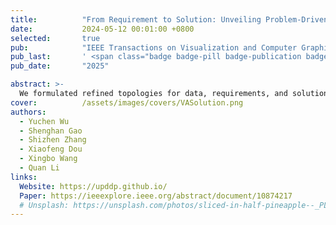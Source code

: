 ```yaml
---
title:          "From Requirement to Solution: Unveiling Problem-Driven Design Patterns in Visual Analytics"
date:           2024-05-12 00:01:00 +0800
selected:       true
pub:            "IEEE Transactions on Visualization and Computer Graphics (TVCG)"
pub_last:       ' <span class="badge badge-pill badge-publication badge-primary">TVCG 2025</span>'
pub_date:       "2025"

abstract: >-
  We formulated refined topologies for data, requirements, and solutions. We propose conceptualizing the connections between requirements, data, and solutions through knowledge graphs and utilizing solution paths to encapsulate fundamental problem-solving knowledge in visual analytics research. Through the consolidation of solution paths into a graph and analyzing their interconnections, we discerned a subset of problem-driven design patterns that demonstrated the efficacy of our approach.
cover:          /assets/images/covers/VASolution.png
authors:
  - Yuchen Wu
  - Shenghan Gao
  - Shizhen Zhang
  - Xiaofeng Dou
  - Xingbo Wang
  - Quan Li
links:
  Website: https://upddp.github.io/
  Paper: https://ieeexplore.ieee.org/abstract/document/10874217
  # Unsplash: https://unsplash.com/photos/sliced-in-half-pineapple--_PLJZmHZzk
---
```

